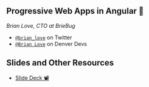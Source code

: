 ## Progressive Web Apps in Angular 🚀
_Brian Love, CTO at BrieBug_ 

* [`@brian_love`](https://twitter.com/brian_love) on Twitter
* [`@Brian Love`](https://denver-devs.slack.com) on Denver Devs

## Slides and Other Resources
* [Slide Deck 📽](https://docs.google.com/presentation/d/1n7c9BdpoOg75H669kfn80U8WCguFmPSfBugXec6d2fc/edit?usp=sharing)